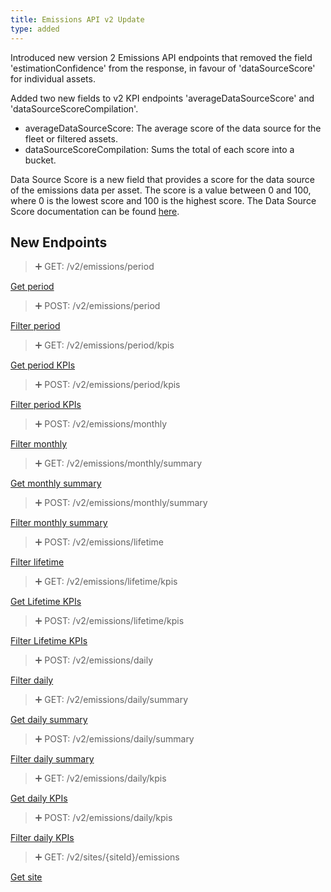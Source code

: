 ```yaml
---
title: Emissions API v2 Update
type: added
---
```


Introduced new version 2 Emissions API endpoints that removed the field 'estimationConfidence' from the response, in favour of 'dataSourceScore' for individual assets.

Added two new fields to v2 KPI endpoints 'averageDataSourceScore' and 'dataSourceScoreCompilation'.
* averageDataSourceScore: The average score of the data source for the fleet or filtered assets.
* dataSourceScoreCompilation: Sums the total of each score into a bucket.

Data Source Score is a new field that provides a score for the data source of the emissions data per asset. The score is a value between 0 and 100, where 0 is the lowest score and 100 is the highest score.
The Data Source Score documentation can be found [here](https://help.trackunit.com/en/articles/170775-what-is-the-data-source-score-in-emissions-reporting).

## New Endpoints

> ➕ GET: /v2/emissions/period

[Get period](ref:getemissionsV2)

> ➕ POST: /v2/emissions/period

[Filter period](ref:filteremissionsV2)

> ➕ GET: /v2/emissions/period/kpis

[Get period KPIs](ref:getemissionskpisV2)

> ➕ POST: /v2/emissions/period/kpis

[Filter period KPIs](ref:filteremissionskpisV2)

> ➕ POST: /v2/emissions/monthly

[Filter monthly](ref:filtermonthlyemissionsV2)

> ➕ GET: /v2/emissions/monthly/summary

[Get monthly summary](ref:getmonthlyemissionsaggregatedV2)

> ➕ POST: /v2/emissions/monthly/summary

[Filter monthly summary](ref:filtermonthlyemissionsaggregatedV2)

> ➕ POST: /v2/emissions/lifetime

[Filter lifetime](ref:filterlifetimeemissionsV2)

> ➕ GET: /v2/emissions/lifetime/kpis

[Get Lifetime KPIs](ref:getlifetimeemissionskpisV2)

> ➕ POST: /v2/emissions/lifetime/kpis

[Filter Lifetime KPIs](ref:filterlifetimeemissionskpisV2)

> ➕ POST: /v2/emissions/daily

[Filter daily](ref:filterdailyemissionsV2)

> ➕ GET: /v2/emissions/daily/summary

[Get daily summary](ref:getdailyemissionsaggregatedV2)

> ➕ POST: /v2/emissions/daily/summary

[Filter daily summary](ref:filterdailyemissionsaggregatedV2)

> ➕ GET: /v2/emissions/daily/kpis

[Get daily KPIs](ref:getdailyemissionskpisV2)

> ➕ POST: /v2/emissions/daily/kpis

[Filter daily KPIs](ref:filterdailyemissionskpisV2)

> ➕ GET: /v2/sites/{siteId}/emissions

[Get site](ref:getsiteemissionsbysiteidV2)